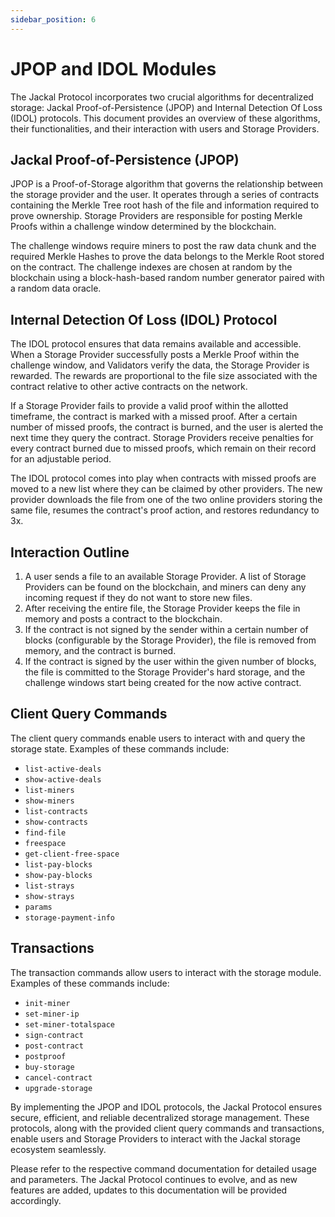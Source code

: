 ```yaml
---
sidebar_position: 6
---
```


# JPOP and IDOL Modules

The Jackal Protocol incorporates two crucial algorithms for decentralized storage: Jackal Proof-of-Persistence (JPOP) and Internal Detection Of Loss (IDOL) protocols. This document provides an overview of these algorithms, their functionalities, and their interaction with users and Storage Providers.

## Jackal Proof-of-Persistence (JPOP)

JPOP is a Proof-of-Storage algorithm that governs the relationship between the storage provider and the user. It operates through a series of contracts containing the Merkle Tree root hash of the file and information required to prove ownership. Storage Providers are responsible for posting Merkle Proofs within a challenge window determined by the blockchain.

The challenge windows require miners to post the raw data chunk and the required Merkle Hashes to prove the data belongs to the Merkle Root stored on the contract. The challenge indexes are chosen at random by the blockchain using a block-hash-based random number generator paired with a random data oracle.

## Internal Detection Of Loss (IDOL) Protocol

The IDOL protocol ensures that data remains available and accessible. When a Storage Provider successfully posts a Merkle Proof within the challenge window, and Validators verify the data, the Storage Provider is rewarded. The rewards are proportional to the file size associated with the contract relative to other active contracts on the network.

If a Storage Provider fails to provide a valid proof within the allotted timeframe, the contract is marked with a missed proof. After a certain number of missed proofs, the contract is burned, and the user is alerted the next time they query the contract. Storage Providers receive penalties for every contract burned due to missed proofs, which remain on their record for an adjustable period.

The IDOL protocol comes into play when contracts with missed proofs are moved to a new list where they can be claimed by other providers. The new provider downloads the file from one of the two online providers storing the same file, resumes the contract's proof action, and restores redundancy to 3x.

## Interaction Outline

1. A user sends a file to an available Storage Provider. A list of Storage Providers can be found on the blockchain, and miners can deny any incoming request if they do not want to store new files.
2. After receiving the entire file, the Storage Provider keeps the file in memory and posts a contract to the blockchain.
3. If the contract is not signed by the sender within a certain number of blocks (configurable by the Storage Provider), the file is removed from memory, and the contract is burned.
4. If the contract is signed by the user within the given number of blocks, the file is committed to the Storage Provider's hard storage, and the challenge windows start being created for the now active contract.

## Client Query Commands

The client query commands enable users to interact with and query the storage state. Examples of these commands include:

- `list-active-deals`
- `show-active-deals`
- `list-miners`
- `show-miners`
- `list-contracts`
- `show-contracts`
- `find-file`
- `freespace`
- `get-client-free-space`
- `list-pay-blocks`
- `show-pay-blocks`
- `list-strays`
- `show-strays`
- `params`
- `storage-payment-info`

## Transactions

The transaction commands allow users to interact with the storage module. Examples of these commands include:

- `init-miner`
- `set-miner-ip`
- `set-miner-totalspace`
- `sign-contract`
- `post-contract`
- `postproof`
- `buy-storage`
- `cancel-contract`
- `upgrade-storage`

By implementing the JPOP and IDOL protocols, the Jackal Protocol ensures secure, efficient, and reliable decentralized storage management. These protocols, along with the provided client query commands and transactions, enable users and Storage Providers to interact with the Jackal storage ecosystem seamlessly.

Please refer to the respective command documentation for detailed usage and parameters. The Jackal Protocol continues to evolve, and as new features are added, updates to this documentation will be provided accordingly.
